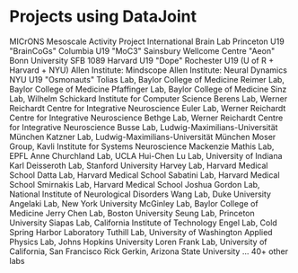 # Projects using DataJoint

MICrONS
Mesoscale Activity Project
International Brain Lab
Princeton U19 "BrainCoGs"
Columbia U19 "MoC3"
Sainsbury Wellcome Centre "Aeon"
Bonn University SFB 1089
Harvard U19 "Dope"
Rochester U19 (U of R + Harvard + NYU)
Allen Institute: Mindscope
Allen Institute: Neural Dynamics
NYU U19 "Osmonauts"
Tolias Lab, Baylor College of Medicine
Reimer Lab, Baylor College of Medicine
Pfaffinger Lab, Baylor College of Medicine
Sinz Lab, Wilhelm Schickard Institute for Computer Science
Berens Lab, Werner Reichardt Centre for Integrative Neuroscience
Euler Lab, Werner Reichardt Centre for Integrative Neuroscience
Bethge Lab, Werner Reichardt Centre for Integrative Neuroscience 
Busse Lab, Ludwig-Maximilians-Universität München
Katzner Lab, Ludwig-Maximilians-Universität München
Moser Group, Kavli Institute for Systems Neuroscience
Mackenzie Mathis Lab, EPFL
Anne Churchland Lab, UCLA
Hui-Chen Lu Lab, University of Indiana
Karl Deisseroth Lab, Stanford University
Harvey Lab, Harvard Medical School
Datta Lab, Harvard Medical School
Sabatini Lab, Harvard Medical School
Smirnakis Lab, Harvard Medical School
Joshua Gordon Lab, National Institute of Neurological Disorders 
Wang Lab, Duke University
Angelaki Lab, New York University
McGinley Lab, Baylor College of Medicine
Jerry Chen Lab, Boston University
Seung Lab, Princeton University
Siapas Lab, California Institute of Technology
Engel Lab, Cold Spring Harbor Laboratory
Tuthill Lab, University of Washington
Applied Physics Lab, Johns Hopkins University
Loren Frank Lab, University of California, San Francisco
Rick Gerkin, Arizona State University 
… 40+ other labs
